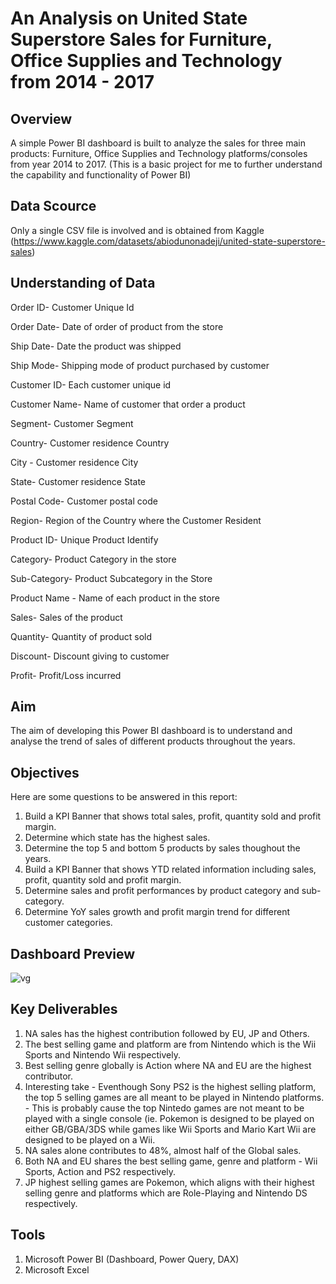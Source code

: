 # An Analysis on United State Superstore Sales for Furniture, Office Supplies and Technology from 2014 - 2017

## Overview
A simple Power BI dashboard is built to analyze the sales for three main products: Furniture, Office Supplies and Technology platforms/consoles from year 2014 to 2017.
(This is a basic project for me to further understand the capability and functionality of Power BI)

## Data Scource
Only a single CSV file is involved and is obtained from Kaggle (https://www.kaggle.com/datasets/abiodunonadeji/united-state-superstore-sales)

## Understanding of Data
Order ID- Customer Unique Id

Order Date- Date of order of product from the store

Ship Date- Date the product was shipped

Ship Mode- Shipping mode of product purchased by customer

Customer ID- Each customer unique id

Customer Name- Name of customer that order a product

Segment- Customer Segment

Country- Customer residence Country

City - Customer residence City

State- Customer residence State

Postal Code- Customer postal code

Region- Region of the Country where the Customer Resident

Product ID- Unique Product Identify

Category- Product Category in the store

Sub-Category- Product Subcategory in the Store

Product Name - Name of each product in the store

Sales- Sales of the product

Quantity- Quantity of product sold

Discount- Discount giving to customer

Profit- Profit/Loss incurred

## Aim
The aim of developing this Power BI dashboard is to understand and analyse the trend of sales of different products throughout the years.

## Objectives
Here are some questions to be answered in this report:
1. Build a KPI Banner that shows total sales, profit, quantity sold and profit margin.
2. Determine which state has the highest sales.
3. Determine the top 5 and bottom 5 products by sales thoughout the years.
4. Build a KPI Banner that shows YTD related information including sales, profit, quantity sold and profit margin.
5. Determine sales and profit performances by product category and sub-category.
6. Determine YoY sales growth and profit margin trend for different customer categories.

## Dashboard Preview
![vg](https://github.com/clifford96/power-bi-vganalysis/assets/51234378/412f8d5c-1a95-473e-bc7f-a8926b24dcb3)

## Key Deliverables
1. NA sales has the highest contribution followed by EU, JP and Others.
2. The best selling game and platform are from Nintendo which is the Wii Sports and Nintendo Wii respectively.
3. Best selling genre globally is Action where NA and EU are the highest contributor.
4. Interesting take - Eventhough Sony PS2 is the highest selling platform, the top 5 selling games are all meant to be played in Nintendo platforms.
                    - This is probably cause the top Nintedo games are not meant to be played with a single console (ie. Pokemon is designed to be played on either GB/GBA/3DS while games like Wii 
                      Sports and Mario Kart Wii are designed to be played on a Wii.
5. NA sales alone contributes to 48%, almost half of the Global sales.
6. Both NA and EU shares the best selling game, genre and platform - Wii Sports, Action and PS2 respectively.
7. JP highest selling games are Pokemon, which aligns with their highest selling genre and platforms which are Role-Playing and Nintendo DS respectively.

## Tools
1. Microsoft Power BI (Dashboard, Power Query, DAX)
2. Microsoft Excel

